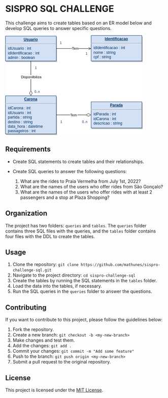 # SISPRO SQL CHALLENGE

This challenge aims to create tables based on an ER model below and develop SQL queries to answer specific questions.

![ER Model](./er_model.png)

## Requirements

- Create SQL statements to create tables and their relationships.
- Create SQL queries to answer the following questions:

  1. What are the rides to Praia Vermelha from July 1st, 2022?
  2. What are the names of the users who offer rides from São Gonçalo?
  3. What are the names of the users who offer rides with at least 2 passengers and a stop at Plaza Shopping?

## Organization

The project has two folders: `queries` and `tables`. The `queries` folder contains three SQL files with the queries, and the `tables` folder contains four files with the DDL to create the tables.

## Usage

1. Clone the repository: `git clone https://github.com/mathunes/sispro-challenge-sql.git`
2. Navigate to the project directory: `cd sispro-challenge-sql`
3. Create the tables by running the SQL statements in the `tables` folder.
4. Load the data into the tables, if necessary.
5. Run the SQL queries in the `queries` folder to answer the questions.

## Contributing

If you want to contribute to this project, please follow the guidelines below:

1. Fork the repository.
2. Create a new branch: `git checkout -b <my-new-branch>`
3. Make changes and test them.
4. Add the changes: `git add .`
5. Commit your changes: `git commit -m "Add some feature"`
6. Push to the branch: `git push origin <my-new-branch>`
7. Submit a pull request to the original repository.

## License

This project is licensed under the [MIT License](https://opensource.org/licenses/MIT).
